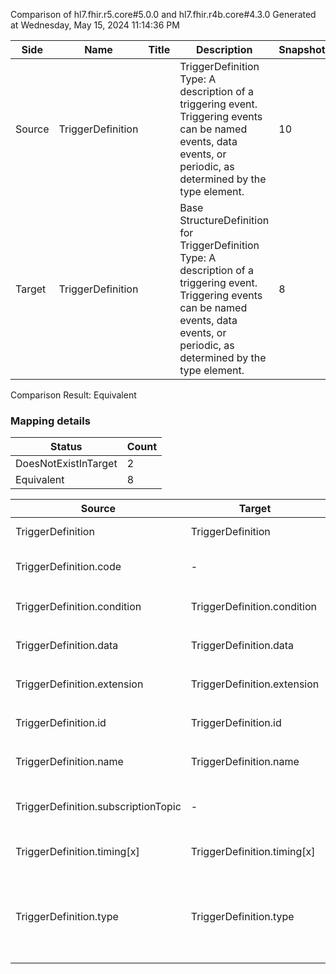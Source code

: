 Comparison of hl7.fhir.r5.core#5.0.0 and hl7.fhir.r4b.core#4.3.0
Generated at Wednesday, May 15, 2024 11:14:36 PM

| Side | Name | Title | Description | Snapshot | Differential |
| --- | --- | --- | --- | --- | --- |
| Source | TriggerDefinition |  | TriggerDefinition Type: A description of a triggering event. Triggering events can be named events, data events, or periodic, as determined by the type element. | 10 | 8 |
| Target | TriggerDefinition |  | Base StructureDefinition for TriggerDefinition Type: A description of a triggering event. Triggering events can be named events, data events, or periodic, as determined by the type element. | 8 | 6 |


Comparison Result: Equivalent


### Mapping details

| Status | Count |
| ------ | ----- |
DoesNotExistInTarget | 2 |
Equivalent | 8 |


| Source | Target | Status | Message |
| ------ | ------ | ------ | ------- |
| TriggerDefinition | TriggerDefinition | Equivalent | R5 `TriggerDefinition` maps as Equivalent to R4B `TriggerDefinition` |
| TriggerDefinition.code | - | DoesNotExistInTarget | R5 `TriggerDefinition.code` does not appear in the target and has no mapping for `TriggerDefinition`. |
| TriggerDefinition.condition | TriggerDefinition.condition | Equivalent | R5 `TriggerDefinition.condition` maps as Equivalent to R4B `TriggerDefinition.condition` |
| TriggerDefinition.data | TriggerDefinition.data | Equivalent | R5 `TriggerDefinition.data` maps as Equivalent to R4B `TriggerDefinition.data` |
| TriggerDefinition.extension | TriggerDefinition.extension | Equivalent | R5 `TriggerDefinition.extension` maps as Equivalent to R4B `TriggerDefinition.extension` |
| TriggerDefinition.id | TriggerDefinition.id | Equivalent | R5 `TriggerDefinition.id` maps as Equivalent to R4B `TriggerDefinition.id` |
| TriggerDefinition.name | TriggerDefinition.name | Equivalent | R5 `TriggerDefinition.name` maps as Equivalent to R4B `TriggerDefinition.name` |
| TriggerDefinition.subscriptionTopic | - | DoesNotExistInTarget | R5 `TriggerDefinition.subscriptionTopic` does not appear in the target and has no mapping for `TriggerDefinition`. |
| TriggerDefinition.timing[x] | TriggerDefinition.timing[x] | Equivalent | R5 `TriggerDefinition.timing[x]` maps as Equivalent to R4B `TriggerDefinition.timing[x]` |
| TriggerDefinition.type | TriggerDefinition.type | Equivalent | R5 `TriggerDefinition.type` maps as Equivalent to R4B `TriggerDefinition.type` - type has compatible required binding for code type: http://hl7.org/fhir/ValueSet/trigger-type|5.0.0 and http://hl7.org/fhir/ValueSet/trigger-type|4.3.0 (Equivalent) |

